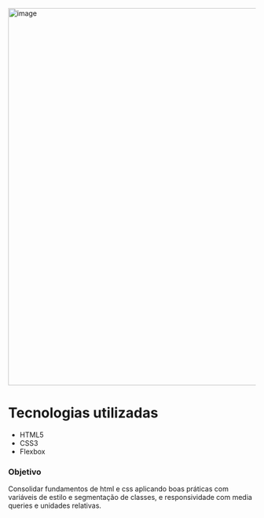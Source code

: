 <img width="1336" height="768" alt="image" src="https://github.com/user-attachments/assets/208ce68c-1240-456f-aa69-9bb30207969a" />

# Tecnologias utilizadas

- HTML5
- CSS3
- Flexbox

### Objetivo

Consolidar fundamentos de html e css aplicando boas práticas com variáveis de estilo e segmentação de classes, e responsividade com media queries e unidades relativas.
